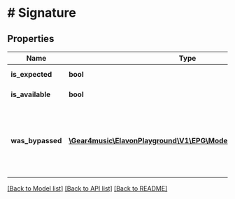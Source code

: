 # # Signature

## Properties

Name | Type | Description | Notes
------------ | ------------- | ------------- | -------------
**is_expected** | **bool** | Is signature expected? | [optional]
**is_available** | **bool** | Is signature available? | [optional] [readonly]
**was_bypassed** | [**\Gear4music\ElavonPlayground\V1\EPG\Model\TrueFalseOrUnknown**](TrueFalseOrUnknown.md) | Was signature input requested but shopper declined to provide it? | [optional] [readonly]

[[Back to Model list]](../../README.md#models) [[Back to API list]](../../README.md#endpoints) [[Back to README]](../../README.md)

